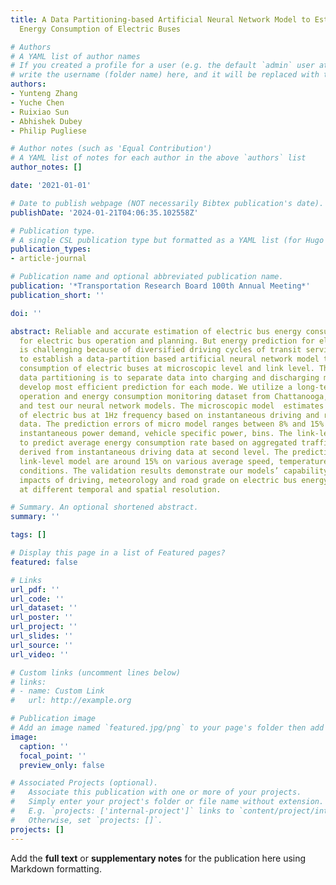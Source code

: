 ```yaml
---
title: A Data Partitioning-based Artificial Neural Network Model to Estimate Real-driving
  Energy Consumption of Electric Buses

# Authors
# A YAML list of author names
# If you created a profile for a user (e.g. the default `admin` user at `content/authors/admin/`), 
# write the username (folder name) here, and it will be replaced with their full name and linked to their profile.
authors:
- Yunteng Zhang
- Yuche Chen
- Ruixiao Sun
- Abhishek Dubey
- Philip Pugliese

# Author notes (such as 'Equal Contribution')
# A YAML list of notes for each author in the above `authors` list
author_notes: []

date: '2021-01-01'

# Date to publish webpage (NOT necessarily Bibtex publication's date).
publishDate: '2024-01-21T04:06:35.102558Z'

# Publication type.
# A single CSL publication type but formatted as a YAML list (for Hugo requirements).
publication_types:
- article-journal

# Publication name and optional abbreviated publication name.
publication: '*Transportation Research Board 100th Annual Meeting*'
publication_short: ''

doi: ''

abstract: Reliable and accurate estimation of electric bus energy consumption is critical
  for electric bus operation and planning. But energy prediction for electric buses
  is challenging because of diversified driving cycles of transit services. We propose
  to establish a data-partition based artificial neural network model to predict energy
  consumption of electric buses at microscopic level and link level. The purpose of
  data partitioning is to separate data into charging and discharging modes and then
  develop most efficient prediction for each mode. We utilize a long-term transit
  operation and energy consumption monitoring dataset from Chattanooga, SC to train
  and test our neural network models. The microscopic model  estimates energy consumption
  of electric bus at 1Hz frequency based on instantaneous driving and road environment
  data. The prediction errors of micro model ranges between 8% and 15% on various
  instantaneous power demand, vehicle specific power, bins. The link-level model is
  to predict average energy consumption rate based on aggregated traffic pattern parameters
  derived from instantaneous driving data at second level. The prediction errors of
  link-level model are around 15% on various average speed, temperature and road grade
  conditions. The validation results demonstrate our models’ capability to capture
  impacts of driving, meteorology and road grade on electric bus energy consumption
  at different temporal and spatial resolution.

# Summary. An optional shortened abstract.
summary: ''

tags: []

# Display this page in a list of Featured pages?
featured: false

# Links
url_pdf: ''
url_code: ''
url_dataset: ''
url_poster: ''
url_project: ''
url_slides: ''
url_source: ''
url_video: ''

# Custom links (uncomment lines below)
# links:
# - name: Custom Link
#   url: http://example.org

# Publication image
# Add an image named `featured.jpg/png` to your page's folder then add a caption below.
image:
  caption: ''
  focal_point: ''
  preview_only: false

# Associated Projects (optional).
#   Associate this publication with one or more of your projects.
#   Simply enter your project's folder or file name without extension.
#   E.g. `projects: ['internal-project']` links to `content/project/internal-project/index.md`.
#   Otherwise, set `projects: []`.
projects: []
---
```


Add the **full text** or **supplementary notes** for the publication here using Markdown formatting.
